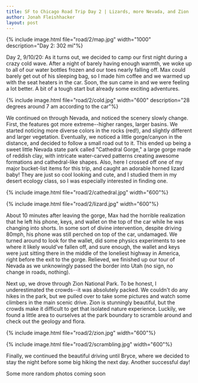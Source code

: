 ```yaml
---
title: SF to Chicago Road Trip Day 2 | Lizards, more Nevada, and Zion
author: Jonah Fleishhacker
layout: post
---
```


{% include image.html file="road/2/map.jpg" width="1000" description="Day 2: 302 mi"%}

Day 2, 9/10/20: As it turns out, we decided to camp our first night during a crazy cold wave. After a night of barely having enough warmth, we woke up to all of our water bottles frozen and our toes nearly falling off. Max could barely get out of his sleeping bag, so I made him coffee and we warmed up with the seat heaters in the car. Soon, the sun came in and we were feeling a lot better. A bit of a tough start but already some exciting adventures.

{% include image.html file="road/2/cold.jpg" width="600" description="28 degrees around 7 am according to the car"%}

We continued on through Nevada, and noticed the scenery slowly change. First, the features got more extreme--higher ranges, larger basins. We started noticing more diverse colors in the rocks (red!), and slightly different and larger vegetation. Eventually, we noticed a little gorge/canyon in the distance, and decided to follow a small road out to it. This ended up being a sweet little Nevada state park called "Cathedral Gorge," a large gorge made of reddish clay, with intricate water-carved patterns creating awesome formations and cathedral-like shapes. Also, here I crossed off one of my major bucket-list items for this trip, and caught an adorable horned lizard baby! They are just so cool looking and cute, and I studied them in my desert ecology class, so I was especially interested in finding one.

{% include image.html file="road/2/cathedral.jpg" width="600"%}

{% include image.html file="road/2/lizard.jpg" width="600"%}

About 10 minutes after leaving the gorge, Max had the horrible realization that he left his phone, keys, and wallet on the top of the car while he was changing into shorts. In some sort of divine intervention, despite driving 80mph, his phone was still perched on top of the car, undamaged. We turned around to look for the wallet, did some physics experiments to see where it likely would've fallen off, and sure enough, the wallet and keys were just sitting there in the middle of the loneliest highway in America, right before the exit to the gorge. Relieved, we finished up our tour of Nevada as we unknowingly passed the border into Utah (no sign, no change in roads, nothing). 

Next up, we drove through Zion National Park. To be honest, I underestimated the crowds--it was absolutely packed. We couldn't do any hikes in the park, but we pulled over to take some pictures and watch some climbers in the main scenic drive. Zion is stunningly beautiful, but the crowds make it difficult to get that isolated nature experience. Luckily, we found a little area to ourselves at the park boundary to scramble around and check out the geology and flora.

{% include image.html file="road/2/zion.jpg" width="600"%}

{% include image.html file="road/2/scrambling.jpg" width="600"%}


Finally, we continued the beautiful driving until Bryce, where we decided to stay the night before some big hiking the next day. Another successful day!

Some more random photos coming soon
